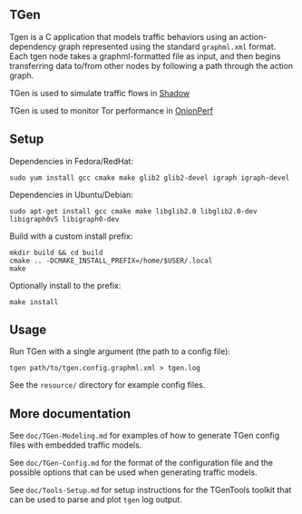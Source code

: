 ## TGen

Tgen is a C application that models traffic behaviors using an
action-dependency graph represented using the standard `graphml.xml`
format. Each tgen node takes a graphml-formatted file as input, and
then begins transferring data to/from other nodes by following a path
through the action graph.

TGen is used to simulate traffic flows in [Shadow](https://github.com/shadow/shadow)

TGen is used to monitor Tor performance in [OnionPerf](https://gitweb.torproject.org/onionperf.git)

## Setup

Dependencies in Fedora/RedHat:

    sudo yum install gcc cmake make glib2 glib2-devel igraph igraph-devel

Dependencies in Ubuntu/Debian:

    sudo apt-get install gcc cmake make libglib2.0 libglib2.0-dev libigraph0v5 libigraph0-dev

Build with a custom install prefix:

    mkdir build && cd build
    cmake .. -DCMAKE_INSTALL_PREFIX=/home/$USER/.local
    make

Optionally install to the prefix:

    make install

## Usage

Run TGen with a single argument (the path to a config file):

    tgen path/to/tgen.config.graphml.xml > tgen.log

See the `resource/` directory for example config files.

## More documentation

See `doc/TGen-Modeling.md` for examples of how to generate TGen config
files with embedded traffic models.

See `doc/TGen-Config.md` for the format of the configuration file and
the possible options that can be used when generating traffic models.

See `doc/Tools-Setup.md` for setup instructions for the TGenTools
toolkit that can be used to parse and plot `tgen` log output.
